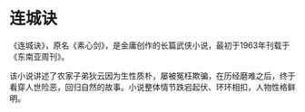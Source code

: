 # 连城诀
《连城诀》，原名《素心剑》，是金庸创作的长篇武侠小说，最初于1963年刊载于《东南亚周刊》。

该小说讲述了农家子弟狄云因为生性质朴，屡被冤枉欺骗，在历经磨难之后，终于看穿人世险恶，回归自然的故事。小说整体情节跌宕起伏、环环相扣，人物性格鲜明。